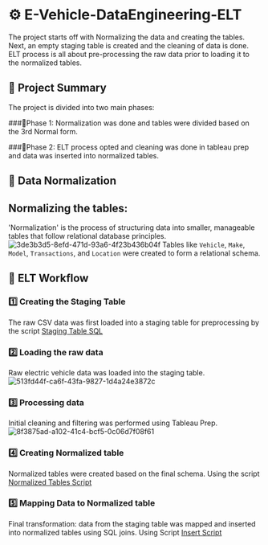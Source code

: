 # ⚙️ E-Vehicle-DataEngineering-ELT

The project starts off with Normalizing the data and creating the tables. Next, an empty staging table is created and the cleaning of data is done. ELT process is all about pre-processing the raw data prior to loading it to the normalized tables. 

## 📌 Project Summary

The project is divided into two main phases:

###🔹Phase 1: 
Normalization was done and tables were divided based on the 3rd Normal form.​

###🔹Phase 2: 
ELT process opted and cleaning was done in tableau prep and data was inserted into normalized tables.

## 🧱 Data Normalization
## Normalizing the tables:
'Normalization' is the process of structuring data into smaller, manageable tables that follow relational database principles.​
![3de3b3d5-8efd-471d-93a6-4f23b436b04f](https://github.com/user-attachments/assets/ef6289c8-ab37-4dc5-a6ef-b8d70d4d36f7)
Tables like `Vehicle`, `Make`, `Model`, `Transactions`, and `Location` were created to form a relational schema.

## 🔁 ELT Workflow

### 1️⃣ Creating the Staging Table
   The raw CSV data was first loaded into a staging table for preprocessing by the script [Staging Table SQL](Staging_table.sql)
### 2️⃣ Loading the raw data
   Raw electric vehicle data was loaded into the staging table.  
   ![513fd44f-ca6f-43fa-9827-1d4a24e3872c](https://github.com/user-attachments/assets/2004a4ea-9657-4f7e-9ff0-5e0ac8482d6c)
### 3️⃣ Processing data
   Initial cleaning and filtering was performed using Tableau Prep.  
   ![8f3875ad-a102-41c4-bcf5-0c06d7f08f61](https://github.com/user-attachments/assets/550a3e8f-36d7-4aa7-bf24-ed1b34f37aaf)
### 4️⃣ Creating Normalized table
   Normalized tables were created based on the final schema. Using the script [Normalized Tables Script](Normalized_tables.sql)
### 5️⃣ Mapping Data to Normalized table
   Final transformation: data from the staging table was mapped and inserted into normalized tables using SQL joins. Using Script [Insert Script](Insert_data_from_staging.sql)

